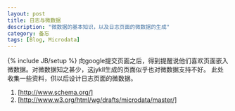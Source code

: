 ```yaml
---
layout: post
title: 日志与微数据
description: "微数据的基本知识，以及日志页面的微数据的生成"
category: 备忘
tags: [Blog, Microdata]
---
```

{% include JB/setup %}
向google提交页面之后，得到提醒说他们喜欢页面嵌入微数据。对微数据知之甚少，这jykll生成的页面似乎也对微数据支持不好。
此处收集一些资料，供以后设计日志页面的微数据。

1. [http://www.schema.org/]
1. [http://www.w3.org/html/wg/drafts/microdata/master/]
